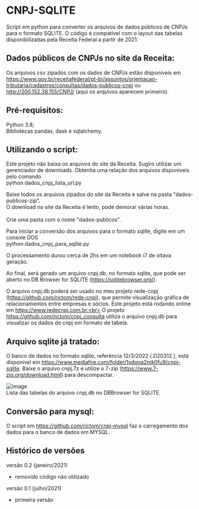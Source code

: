 # CNPJ-SQLITE
Script em python para converter os arquivos de dados públicos de CNPJs para o formato SQLITE. O código é compatível com o layout das tabelas disponibilizadas pela Receita Federal a partir de 2021.

## Dados públicos de CNPJs no site da Receita:
Os arquivos csv zipados com os dados de CNPJs estão disponíveis em https://www.gov.br/receitafederal/pt-br/assuntos/orientacao-tributaria/cadastros/consultas/dados-publicos-cnpj ou http://200.152.38.155/CNPJ/ (aqui os arquivos aparecem primeiro). 

## Pré-requisitos:
Python 3.8;<br>
Bibliotecas pandas, dask e sqlalchemy.<br>

## Utilizando o script:
Este projeto não baixa os arquivos do site da Receita. Sugiro utilizar um gerenciador de downloads. Obtenha uma relação dos arquivos disponíveis pelo comando<br>
python dados_cnpj_lista_url.py<br>

Baixe todos os arquivos zipados do site da Receita e salve na pasta "dados-publicos-zip".<br>
O download no site da Receita é lento, pode demorar várias horas. <br><br>
Crie uma pasta com o nome "dados-publicos".<br>

Para iniciar a conversão dos arquivos para o formato sqlite, digite em um console DOS<br>
python dados_cnpj_para_sqlite.py<br>

O processamento durou cerca de 2hs em um notebook i7 de oitava geração.

Ao final, será gerado um arquivo cnpj.db, no formato sqlite, que pode ser aberto no DB Browser for SQLITE (https://sqlitebrowser.org/).<br>

O arquivo cnpj.db poderá ser usado no meu projeto rede-cnpj (https://github.com/rictom/rede-cnpj), que permite visualização gráfica de relacionamentos entre empresas e sócios. Este projeto está rodando online em https://www.redecnpj.com.br.<br>
O projeto https://github.com/rictom/cnpj_consulta utiliza o arquivo cnpj.db para visualizar os dados de cnpj em formato de tabela.<br>

## Arquivo sqlite já tratado:
O banco de dados no formato sqlite, referência 12/3/2022 (.D20312.), está disponível em  https://www.mediafire.com/folder/1vdqoa2mk0fu9/cnpj-sqlite.
Baixe o arquivo cnpj.7z e utilize o 7-zip (https://www.7-zip.org/download.html) para descompactar.<br>

![image](https://user-images.githubusercontent.com/71139693/154585662-8c38c206-cb80-492e-8413-47699c79b4fd.png)<br>
Lista das tabelas do arquivo cnpj.db no DBBrowser for SQLITE.

## Conversão para mysql:
O script em https://github.com/rictom/cnpj-mysql faz o carregamento dos dados para o banco de dados em MYSQL.<br>

## Histórico de versões
versão 0.2 (janeiro/2021)
- removido código não utilizado

versão 0.1 (julho/2021)
- primeira versão

